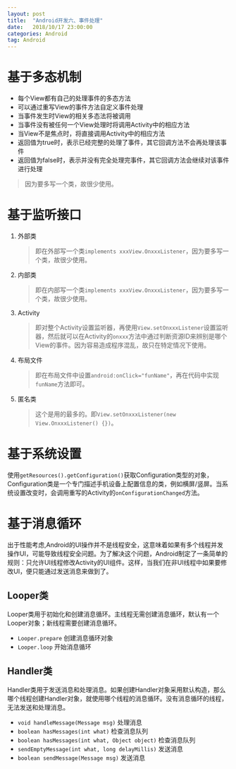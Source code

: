 ```yaml
---
layout: post
title:  "Android开发六、事件处理"
date:   2018/10/17 23:00:00
categories: Android
tag: Android
---
```


# 基于多态机制

* 每个View都有自己的处理事件的多态方法
* 可以通过重写View的事件方法自定义事件处理
* 当事件发生时View的相关多态法将被调用
* 当事件没有被任何一个View处理时将调用Activity中的相应方法
* 当View不是焦点时，将直接调用Activity中的相应方法
* 返回值为true时，表示已经完整的处理了事件，其它回调方法不会再处理该事件
* 返回值为false时，表示并没有完全处理完事件，其它回调方法会继续对该事件进行处理

> 因为要多写一个类，故很少使用。

# 基于监听接口

1. 外部类
    >即在外部写一个类`implements xxxView.OnxxxListener`，因为要多写一个类，故很少使用。
2. 内部类
    >即在内部写一个类`implements xxxView.OnxxxListener`，因为要多写一个类，故很少使用。
3. Activity
    >即对整个Activity设置监听器，再使用`View.setOnxxxListener`设置监听器，然后就可以在Activity的`onxxx`方法中通过判断资源ID来辨别是哪个View的事件。因为容易造成程序混乱，故只在特定情况下使用。
4. 布局文件
    >即在布局文件中设置`android:onClick="funName"`，再在代码中实现`funName`方法即可。
5. 匿名类
    >这个是用的最多的。即`View.setOnxxxListener(new View.OnxxxListener() {})`。

# 基于系统设置

使用`getResources().getConfiguration()`获取Configuration类型的对象，Configuration类是一个专门描述手机设备上配置信息的类，例如横屏/竖屏。当系统设置改变时，会调用重写的Activity的`onConfigurationChanged`方法。

# 基于消息循环

出于性能考虑,Android的UI操作并不是线程安全，这意味着如果有多个线程并发操作UI，可能导致线程安全问题。为了解决这个问题，Android制定了一条简单的规则：只允许UI线程修改Activity的UI组件。这样，当我们在非UI线程中如果要修改UI，便只能通过发送消息来做到了。

## Looper类

Looper类用于初始化和创建消息循环。主线程无需创建消息循环，默认有一个Looper对象；新线程需要创建消息循环。

* `Looper.prepare` 创建消息循环对象
* `Looper.loop`       开始消息循环

## Handler类

Handler类用于发送消息和处理消息。如果创建Handler对象采用默认构造，那么哪个线程创建Handler对象，就使用哪个线程的消息循环。没有消息循环的线程，无法发送和处理消息。

* `void handleMessage(Message msg)` 处理消息
* `boolean hasMessages(int what)` 检查消息队列
* `boolean hasMessages(int what, Object object)` 检查消息队列
* `sendEmptyMessage(int what, long delayMillis)` 发送消息
* `boolean sendMessage(Message msg)` 发送消息



